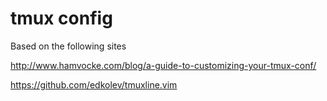 # tmux config

Based on the following sites

http://www.hamvocke.com/blog/a-guide-to-customizing-your-tmux-conf/

https://github.com/edkolev/tmuxline.vim
